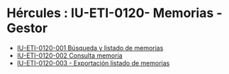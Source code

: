 # Hércules : IU\-ETI\-0120\- Memorias \- Gestor



* [IU\-ETI\-0120\-001 Búsqueda y listado de memorias](/hercules/sgi-sistema-de-gestion-de-investigacion/requisitos-y-analisis-funcional/analisis-funcional-sgi-hercules/eti-modulo-de-etica/eti-interfaz-de-usuario/iu-eti-0120-memorias-gestor/iu-eti-0120-001-busqueda-y-listado-de-memorias.md "/hercules/sgi-sistema-de-gestion-de-investigacion/requisitos-y-analisis-funcional/analisis-funcional-sgi-hercules/eti-modulo-de-etica/eti-interfaz-de-usuario/iu-eti-0120-memorias-gestor/iu-eti-0120-001-busqueda-y-listado-de-memorias.md")
* [IU\-ETI\-0120\-002 Consulta memoria](/hercules/sgi-sistema-de-gestion-de-investigacion/requisitos-y-analisis-funcional/analisis-funcional-sgi-hercules/eti-modulo-de-etica/eti-interfaz-de-usuario/iu-eti-0120-memorias-gestor/iu-eti-0120-002-consulta-memoria.md "/hercules/sgi-sistema-de-gestion-de-investigacion/requisitos-y-analisis-funcional/analisis-funcional-sgi-hercules/eti-modulo-de-etica/eti-interfaz-de-usuario/iu-eti-0120-memorias-gestor/iu-eti-0120-002-consulta-memoria.md")
* [IU\-ETI\-0120\-003 \- Exportación listado de memorias](/hercules/sgi-sistema-de-gestion-de-investigacion/requisitos-y-analisis-funcional/analisis-funcional-sgi-hercules/eti-modulo-de-etica/eti-interfaz-de-usuario/iu-eti-0120-memorias-gestor/iu-eti-0120-003-exportacion-listado-de-memorias.md "/hercules/sgi-sistema-de-gestion-de-investigacion/requisitos-y-analisis-funcional/analisis-funcional-sgi-hercules/eti-modulo-de-etica/eti-interfaz-de-usuario/iu-eti-0120-memorias-gestor/iu-eti-0120-003-exportacion-listado-de-memorias.md")




